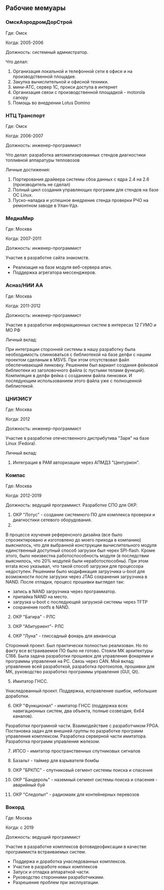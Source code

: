 ## Рабочие мемуары


### ОмскАэродромДорСтрой
Где: Омск

Когда: 2005-2006

Должность: системный адмнистратор.

Что делал: 
1. Организация локальной и телефонной сети в офисе и на производственной площадке.
2. Закупка вычислительной и офисной техники.
3. мини-АТС, сервер 1С, прокси доступа в интернет
4. Организация связи с производственной площадкой - motorola canopy
5. Помощь во внедрении Lotus Domino 

### НТЦ Транспорт
Где:   Омск

Когда: 2006-2007 

Должность: инженер-программист

Что делал: разработка автоматизированных стендов диагностики топливной аппаратуры тепловозов

Личные достижения:
1. Портирования драйвера системы сбоа данных с ядра 2.4 на 2.6 (производитель не сделал)
2. Полный цикл создания управляющих программ для стендов на базе ОС Linux. 
3. Пуско-наладка и успешное внедрение стенда проверки РЧО на ремонтном заводе в Улан-Удэ.

### МедиаМир
Где:   Москва

Когда: 2007-2011 

Должность: инженер-программист

Участие в разработке сайта знакомств.
- Реализация на базе модуля веб-сервера апач.
- Поддержка агрегатора мессенджеров.

### Асназ/НИИ АА
Где:   Москва

Когда: 2011-2012 

Должность: инженер-программист

Участие в разработки информационных систем в интересах 12 ГУМО и МО РФ

Личный вклад:

При интеграции сторонней системы в нашу разработку была необходимость слинковаться с библиотекой на базе делфи
с нашим проектом сделаным в MSVS. При этом отсутствовал файл обеспечивающий линковку. 
Решением был вариант создания фейковой библиотеки из заголовочного файла (с пустыми телами функций).
Компиляция в делфи фейка с созданием файла линковки. И последующим использованием этого файла уже с полноценной библиотекой.

### ЦНИЭИСУ
Где:   Москва

Когда: 2012 

Должность: инженер-программист

Участие в разработке отечественного дистрибутива "Заря" на базе Linux (Fedora).

Личный вклад: 
1. Интеграция в PAM авторизации через АПМДЗ "Центурион".

### Компас
Где:   Москва

Когда: 2012-2019 

Должность: ведущий программист. Разработке СПО для ОКР.

1. ОКР "Лотус" - создание системного ПО для комплекса проверки и диагностики сетевого оборудования.
2. 
В процессе изучения референсного дизайна (все было спроэектировано и изготовлено до моего прихода в компанию) выяснилось, что для выбранной конструкции вычислительного модуля единственный доступный способ загрузки был черех SPI-flash.
Кроме этого, было неизвестна работоспособность модуля (в последствии выяснилось, что 20% модулей были неработоспособны).
При этом errata ясно указывал, что такой способ загрузки для процессора недоступен. Решением было модификация загрузчика u-boot  для возможности после загрузки через JTAG сохранения загрузчика в NAND. После отладки, процесс прошивки выглядел так:
- запись в NAND загрузчика через программатор.
- припайка NAND на место. 
- загрузка u-boot с последующей загрузкой системы через TFTP
- сохранение rootfs в NAND.

2. ОКР "Багира" - РЛС

3. ОКР "Абитуриент"- РЛС

4. ОКР "Луна" - глиссадный фонарь для авианосца

Сторонний проект. Был практически полностью реализован. Но по факту все встраиваемое ПО было не готово.
Стояли МК архитектуры C166. Была задача разработки прошивок для управления фонарями и программы управления на PC.
Связь через CAN. 
Мой вклад: управление всей разработкой, разработка протоколов, прошивки для МК, руководство разработко программы управления (GUI, Qt).

5. Имитатор ГНСС.

Унаследованный проект. Поддержка, исправление ошибок, небольшие доработки.

6. ОКР "Функционал" - имитатор ГНСС (поддержка всех навигационных систем, два объекта, полные созвездия, 6x64 каналов).

Разработки програмной части. Взаимодействие с разработчиком FPGA. Постановка задач для внешней группы по разработке программ управления комплексом.
Разработка серверной части имитатора. Разработка программ управления железом.

7. ИПСО - имитатор пространственных спутниковых сигналов

8. Базальт - таймер для взрывателя бомбы

9. ОКР "БРКПС" - спутниковый сегмент системы поиска и спасения

10. ОКР "Бандероль"  - наземный сегмент системы поиска и спасения - аварийный буй

11. ОКР "Следопыт" - радиомаяк для контейнерных перевозов

### Вокорд
Где:   Москва

Когда: с 2019

Должность: ведущий программист

Участие в разработке комплексов фотовидеофиксации в качестве программиста встраиваемых систем.
- Поддержа и доработка унаследованных комплексов.
- Участие в разработе новых комплексов
- Запуск и отладка аппаратной части.
- Руководство сторонними разработчиками.
- Разрешение проблем при эксплуатации.

